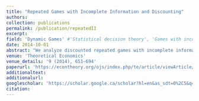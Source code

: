 ```yaml
---
title: "Repeated Games with Incomplete Information and Discounting"
authors: 
collection: publications
permalink: /publication/repeatedII
excerpt: 
field: 'Dynamic Games' #'Statistical decision theory', 'Games with incomplete information', 'Dynamic Games', Social economics
date: 2014-10-01
abstract: "We analyze discounted repeated games with incomplete information, such that the players' payoffs depend only on their own type (known-own payoff case). We describe an algorithm for finding all equilibrium payoffs in games for which there exists an open set of belief-free equilibria of Hörner and Lovo (2009). This includes generic games with one-sided incomplete information and a large and important class of games with multi-sided incomplete information. When players become sufficiently patient, all Bayesian Nash equilibrium payoffs can be approximated by payoffs in sequential equilibria in which information is revealed finitely many times. The set of equilibrium payoffs is typically larger than the set of equilibrium payoffs in repeated games without discounting, and larger than the set of payoffs obtained in belief-free equilibria. The results are illustrated in bargaining and oligopoly examples."
venue: 'Theoretical Economics'
venue_details: '9 (2014), 651–694'
paperurl: 'https://econtheory.org/ojs/index.php/te/article/viewArticle/20140651'
additionaltext:  
additionalurl:  
googlescholar: 'https://scholar.google.ca/scholar?hl=en&as_sdt=0%2C5&q=Repeated+games+with+incomplete+information+and+discounting&btnG='
citation: 
---
```

